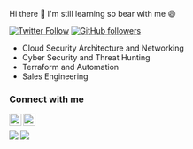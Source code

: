 Hi there 👋 I'm still learning so bear with me :smile:

[![Twitter Follow](https://img.shields.io/twitter/follow/willguibr?color=1DA1F2&logo=twitter&style=for-the-badge)](https://twitter.com/intent/follow?original_referer=https%3A%2F%2Fgithub.com%2Fwillguibr&screen_name=willguibr)
[![GitHub followers](https://img.shields.io/github/followers/willguibr?color=1DA1F2&logo=linkedin&style=for-the-badge)][Linkedin]

 - Cloud Security Architecture and Networking
 - Cyber Security and Threat Hunting
 - Terraform and Automation
 - Sales Engineering

 ### Connect with me
 
[<img align="left" alt="willguibr | Twitter" width="22" src="https://cdn.jsdelivr.net/npm/simple-icons@v3/icons/twitter.svg" />][twitter]
[<img align="left" alt="willguibr | LinkedIn" width="22" src="https://cdn.jsdelivr.net/npm/simple-icons@v3/icons/linkedin.svg" />][linkedin]<br />

![](https://komarev.com/ghpvc/?username=willguibr&style=flat-square)
![](https://hit.yhype.me/github/profile?user_id=23208337)

[twitter]: https://twitter.com/willguibr
[linkedin]: https://linkedin.com/in/willguibr
